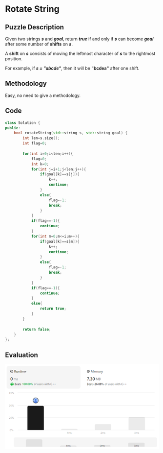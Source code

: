 # Rotate String
## Puzzle Description
Given two strings ***s*** and ***goal***, return ***true*** if and only if ***s*** can become ***goal*** after some number of **shifts** on ***s***.

A **shift** on ***s*** consists of moving the leftmost character of ***s*** to the rightmost position.

For example, if ***s = "abcde"***, then it will be **"bcdea"** after one shift.

## Methodology
Easy, no need to give a methodology.

## Code
```cpp
class Solution {
public:
    bool rotateString(std::string s, std::string goal) {
        int len=s.size();
        int flag=0;

        for(int i=0;i<len;i++){
            flag=0;
            int k=0;
            for(int j=i+1;j<len;j++){
                if(goal[k]==s[j]){
                    k++;
                    continue;
                }
                else{
                    flag=-1;
                    break;
                }
            }
            if(flag==-1){
                continue;
            }
            for(int m=0;m<=i;m++){
                if(goal[k]==s[m]){
                    k++;
                    continue;
                }
                else{
                    flag=-1;
                    break;
                }
            }
            if(flag==-1){
                continue;
            }
            else{
                return true;
            }
        }

        return false;
    }
};
```

## Evaluation
![img](./5_Rotate%20String.png)